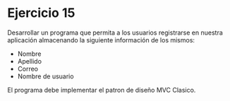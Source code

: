 ﻿# Ejercicio 15

Desarrollar un programa que permita a los usuarios registrarse en nuestra aplicación almacenando la siguiente información de los mismos: 

- Nombre 
- Apellido 
- Correo 
- Nombre de usuario 


El programa debe implementar el patron de diseño MVC Clasico. 